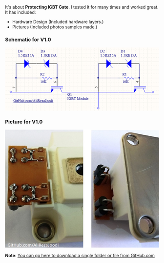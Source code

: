 It's about **Protecting IGBT Gate**. I tested it for many times and worked great. It has included:

- Hardware Design (Included hardware layers.)
- Pictures (Included photos samples made.)

### Schematic for V1.0
![Protecting IGBT Gate](https://github.com/AliRezaJoodi/Electronic-Modules/blob/main/Protecting%20IGBT%20Gate/Hardware%20Design/V1.0/Main.png?raw=true)

### Picture for V1.0
![Protecting IGBT Gate](https://github.com/AliRezaJoodi/Electronic-Modules/blob/main/Protecting%20IGBT%20Gate/Pictures/V1.0.jpg?raw=true)

**Note**: [You can go here to download a single folder or file from GitHub.com](https://minhaskamal.github.io/DownGit/#/home)

